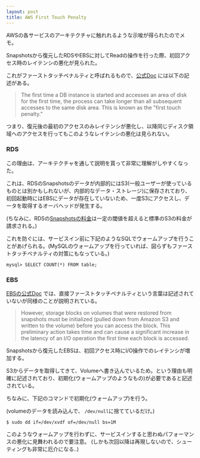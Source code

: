 ```yaml
---
layout: post
title: AWS First Touch Penalty
---
```


AWSの各サービスのアーキテクチャに触れれるような示唆が得られたのでメモ。

Snapshotsから復元したRDSやEBSに対してReadの操作を行った際、初回アクセス時のレイテンシの悪化が見られた。

これがファーストタッチペナルティと呼ばれるもので、[公式Doc](http://docs.aws.amazon.com/AmazonRDS/latest/UserGuide/CHAP_Storage.html#USER_PIOPS) には以下の記述がある。

> The first time a DB instance is started and accesses an area of disk for the first time, the process can take longer than all subsequent accesses to the same disk area.
> This is known as the "first touch penalty."

つまり、復元後の最初のアクセスのみレイテンシが悪化し、以降同じディスク領域へのアクセスを行ってもこのようなレイテンシの悪化は見られない。

### RDS

この理由は、アーキテクチャを通して説明を貰って非常に理解がしやすくなった。

これは、RDSのSnapshotsのデータが内部的にはS3(一般ユーザーが使っているものとは別かもしれないが、内部的なデータ・ストレージ)に保存されており、初回起動時にはEBSにデータが存在していないため、一度S3にアクセスし、データを取得するオーバヘッドが発生する。

(ちなみに、RDSの[Snapshotsの料金](https://aws.amazon.com/rds/pricing/)は一定の閾値を超えると標準のS3の料金が請求される。)

これを防ぐには、サービスイン前に下記のようなSQLでウォームアップを行うことがあげられる。(MySQLのウォームアップを行っていれば、図らずもファーストタッチペナルティの対策にもなっている。)

```
mysql> SELECT COUNT(*) FROM table;
```

### EBS

[EBSの公式Doc](http://docs.aws.amazon.com/AWSEC2/latest/UserGuide/ebs-initialize.html) では、直接ファーストタッチペナルティという言葉は記述されていないが同様のことが説明されている。

> However, storage blocks on volumes that were restored from snapshots must be initialized (pulled down from Amazon S3 and written to the volume) before you can access the block.
> This preliminary action takes time and can cause a significant increase in the latency of an I/O operation the first time each block is accessed.

Snapshotsから復元したEBSは、初回アクセス時にI/O操作でのレイテンシが増加する。

S3からデータを取得してきて、Volumeへ書き込んでいるため。という理由も明確に記述されており、初期化(ウォームアップのようなもの)が必要であると記述されている。

ちなみに、下記のコマンドで初期化(ウォームアップ)を行う。

(volumeのデータを読み込んで、 `/dev/null`に捨てているだけ。)

```
$ sudo dd if=/dev/xvdf of=/dev/null bs=1M
```


このようなウォームアップを行わずに、サービスインすると思わぬパフォーマンスの悪化に見舞われるので要注意。
(しかも次回以降は再現しないので、シューティングも非常に厄介になる..)
